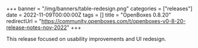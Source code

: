 +++
banner = "/img/banners/table-redesign.png"
categories = ["releases"]
date = 2022-11-09T00:00:00Z
tags = []
title = "OpenBoxes 0.8.20"
redirectUrl = "https://community.openboxes.com/t/openboxes-v0-8-20-release-notes-nov-2022"
+++

This release focused on usability improvements and UI redesign.
<!--more-->


